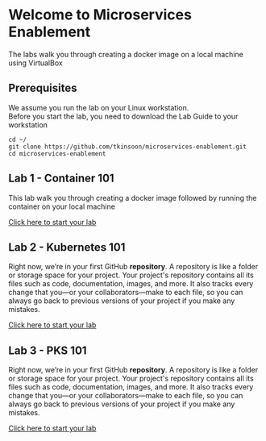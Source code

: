 # Welcome to Microservices Enablement

The labs walk you through creating a docker image on a local machine using VirtualBox

## Prerequisites

We assume you run the lab on your Linux workstation. <br> 
Before you start the lab, you need to download the Lab Guide to your workstation
```
cd ~/
git clone https://github.com/tkinsoon/microservices-enablement.git
cd microservices-enablement
```

## Lab 1 - Container 101

This lab walk you through creating a docker image followed by running the container on your local machine

[Click here to start your lab](./labs/01-lab1.md)


## Lab 2 - Kubernetes 101

Right now, we’re in your first GitHub **repository**. A repository is like a folder or storage space for your project. Your project's repository contains all its files such as code, documentation, images, and more. It also tracks every change that you—or your collaborators—make to each file, so you can always go back to previous versions of your project if you make any mistakes.

[Click here to start your lab](./labs/02-lab2.md)


## Lab 3 - PKS 101

Right now, we’re in your first GitHub **repository**. A repository is like a folder or storage space for your project. Your project's repository contains all its files such as code, documentation, images, and more. It also tracks every change that you—or your collaborators—make to each file, so you can always go back to previous versions of your project if you make any mistakes.

[Click here to start your lab](./labs/03-lab3.md)
